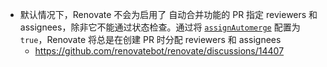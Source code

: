 - 默认情况下，Renovate 不会为启用了 自动合并功能的 PR 指定 reviewers 和 assignees，除非它不能通过状态检查。通过将 [`assignAutomerge`](https://docs.renovatebot.com/configuration-options/#assignautomerge) 配置为 `true`，Renovate 将总是在创建 PR 时分配  reviewers 和 assignees
	- https://github.com/renovatebot/renovate/discussions/14407